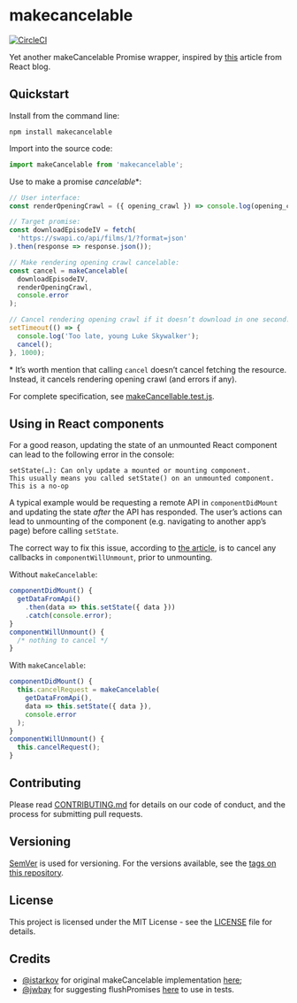 # makecancelable

[![CircleCI](https://circleci.com/gh/sergeysolovev/makecancelable.svg?style=shield)](https://circleci.com/gh/sergeysolovev/makecancelable)

Yet another makeCancelable Promise wrapper, inspired by
[this](https://reactjs.org/blog/2015/12/16/ismounted-antipattern.html) article
from React blog.

## Quickstart

Install from the command line:

```shell
npm install makecancelable
```

Import into the source code:

```js
import makeCancelable from 'makecancelable';
```

Use to make a promise _cancelable_\*:

```js
// User interface:
const renderOpeningCrawl = ({ opening_crawl }) => console.log(opening_crawl);

// Target promise:
const downloadEpisodeIV = fetch(
  'https://swapi.co/api/films/1/?format=json'
).then(response => response.json());

// Make rendering opening crawl cancelable:
const cancel = makeCancelable(
  downloadEpisodeIV,
  renderOpeningCrawl,
  console.error
);

// Cancel rendering opening crawl if it doesn’t download in one second:
setTimeout(() => {
  console.log('Too late, young Luke Skywalker');
  cancel();
}, 1000);
```

\* It’s worth mention that calling `cancel` doesn’t cancel fetching the
resource. Instead, it cancels rendering opening crawl (and errors if any).

For complete specification, see
[makeCancellable.test.js](https://github.com/sergeysolovev/makecancelable/blob/master/src/makeCancelable.test.js).

## Using in React components

For a good reason, updating the state of an unmounted React component can lead
to the following error in the console:

```
setState(…): Can only update a mounted or mounting component.
This usually means you called setState() on an unmounted component. This is a no-op
```

A typical example would be requesting a remote API in `componentDidMount` and
updating the state _after_ the API has responded. The user’s actions can lead to
unmounting of the component (e.g. navigating to another app’s page) before
calling `setState`.

The correct way to fix this issue, according to
[the article](https://reactjs.org/blog/2015/12/16/ismounted-antipattern.html),
is to cancel any callbacks in `componentWillUnmount`, prior to unmounting.

Without `makeCancelable`:

```javascript
componentDidMount() {
  getDataFromApi()
    .then(data => this.setState({ data }))
    .catch(console.error);
}
componentWillUnmount() {
  /* nothing to cancel */
}
```

With `makeCancelable`:

```javascript
componentDidMount() {
  this.cancelRequest = makeCancelable(
    getDataFromApi(),
    data => this.setState({ data }),
    console.error
  );
}
componentWillUnmount() {
  this.cancelRequest();
}
```

## Contributing

Please read [CONTRIBUTING.md](CONTRIBUTING.md) for details on our code of
conduct, and the process for submitting pull requests.

## Versioning

[SemVer](http://semver.org/) is used for versioning. For the versions available,
see the
[tags on this repository](https://github.com/sergeysolovev/makecancelable/tags).

## License

This project is licensed under the MIT License - see the [LICENSE](LICENSE) file
for details.

## Credits

- [@istarkov](https://github.com/istarkov) for original makeCancelable
  implementation
  [here](https://github.com/facebook/react/issues/5465#issuecomment-157888325);
- [@jwbay](https://github.com/jwbay) for suggesting flushPromises
  [here](https://github.com/facebook/jest/issues/2157#issuecomment-279171856) to
  use in tests.
